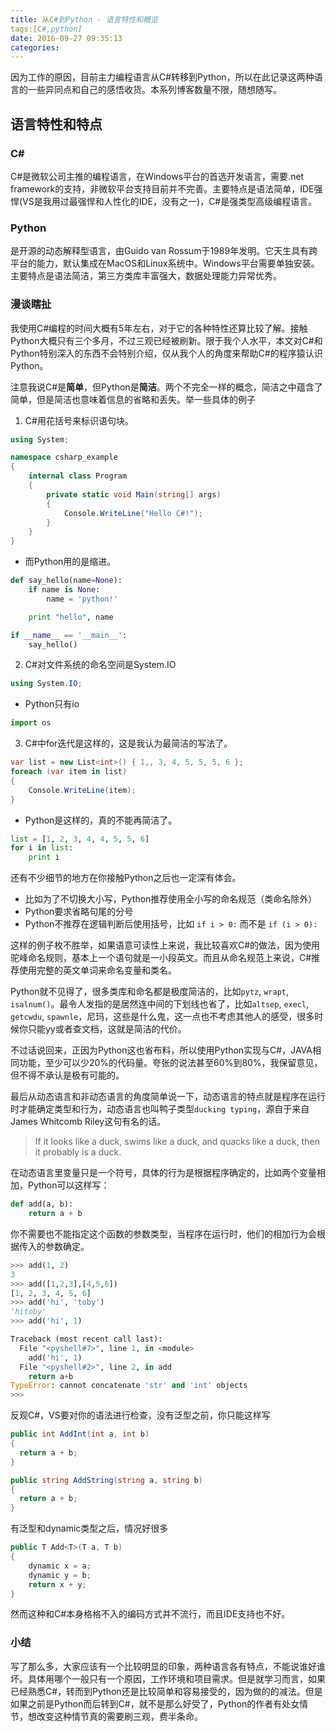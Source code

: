 ```yaml
---
title: 从C#到Python - 语言特性和概览
tags:[C#,python]
date: 2016-09-27 09:35:13
categories:
---
```


因为工作的原因，目前主力编程语言从C#转移到Python，所以在此记录这两种语言的一些异同点和自己的感悟收货。本系列博客数量不限，随想随写。

## 语言特性和特点

###  C#

C#是微软公司主推的编程语言，在Windows平台的首选开发语言，需要.net framework的支持，非微软平台支持目前并不完善。主要特点是语法简单，IDE强悍(VS是我用过最强悍和人性化的IDE，没有之一)，C#是强类型高级编程语言。

### Python

是开源的动态解释型语言，由Guido van Rossum于1989年发明。它天生具有跨平台的能力，默认集成在MacOS和Linux系统中。Windows平台需要单独安装。主要特点是语法简洁，第三方类库丰富强大，数据处理能力异常优秀。

### 漫谈瞎扯

我使用C#编程的时间大概有5年左右，对于它的各种特性还算比较了解。接触Python大概只有三个多月，不过三观已经被刷新。限于我个人水平，本文对C#和Python特别深入的东西不会特别介绍，仅从我个人的角度来帮助C#的程序猿认识Python。

注意我说C#是**简单**，但Python是**简洁**。两个不完全一样的概念，简洁之中蕴含了简单，但是简洁也意味着信息的省略和丢失。举一些具体的例子

1. C#用花括号来标识语句块。
```csharp
using System;

namespace csharp_example
{
    internal class Program
    {
        private static void Main(string[] args)
        {
            Console.WriteLine("Hello C#!");
        }
    }
}
```

  + 而Python用的是缩进。

```python
def say_hello(name=None):
    if name is None:
        name = 'python!'

    print "hello", name

if __name__ == '__main__':
    say_hello()

```

2. C#对文件系统的命名空间是System.IO

```csharp
using System.IO;
```
  + Python只有io

```python
import os
```

3. C#中for迭代是这样的，这是我认为最简洁的写法了。

```csharp
var list = new List<int>() { 1,, 3, 4, 5, 5, 5, 6 };
foreach (var item in list)
{
    Console.WriteLine(item);
}
```

  + Python是这样的，真的不能再简洁了。

```python
list = [1, 2, 3, 4, 4, 5, 5, 6]
for i in list:
    print i
```

还有不少细节的地方在你接触Python之后也一定深有体会。
- 比如为了不切换大小写，Python推荐使用全小写的命名规范（类命名除外）
- Python要求省略句尾的分号
- Python不推荐在逻辑判断后使用括号，比如 `if i > 0:` 而不是 `if (i > 0):`

这样的例子枚不胜举，如果语意可读性上来说，我比较喜欢C#的做法，因为使用驼峰命名规则，基本上一个语句就是一小段英文。而且从命名规范上来说，C#推荐使用完整的英文单词来命名变量和类名。

Python就不见得了，很多类库和命名都是极度简洁的，比如`pytz`, `wrapt`, `isalnum()`。最令人发指的是居然连中间的下划线也省了，比如`altsep`, `execl`, `getcwdu`, `spawnle`，尼玛，这些是什么鬼，这一点也不考虑其他人的感受，很多时候你只能yy或者查文档，这就是简洁的代价。

不过话说回来，正因为Python这也省布料，所以使用Python实现与C#，JAVA相同功能，至少可以少20%的代码量。夸张的说法甚至60%到80%，我保留意见，但不得不承认是极有可能的。

最后从动态语言和非动态语言的角度简单说一下，动态语言的特点就是程序在运行时才能确定类型和行为，动态语言也叫鸭子类型`ducking typing`，源自于来自James Whitcomb Riley这句有名的话。

> If it looks like a duck, swims like a duck, and quacks like a duck, then it probably is a duck.

在动态语言里变量只是一个符号，具体的行为是根据程序确定的，比如两个变量相加，Python可以这样写：

```python
def add(a, b):
    return a + b
```

你不需要也不能指定这个函数的参数类型，当程序在运行时，他们的相加行为会根据传入的参数确定。

```python
>>> add(1, 2)
3
>>> add([1,2,3],[4,5,6])
[1, 2, 3, 4, 5, 6]
>>> add('hi', 'toby')
'hitoby'
>>> add('hi', 1)

Traceback (most recent call last):
  File "<pyshell#7>", line 1, in <module>
    add('hi', 1)
  File "<pyshell#2>", line 2, in add
    return a+b
TypeError: cannot concatenate 'str' and 'int' objects
>>> 
```

反观C#，VS要对你的语法进行检查，没有泛型之前，你只能这样写

```csharp
public int AddInt(int a, int b)
{
  return a + b;
}

public string AddString(string a, string b)
{
  return a + b;
}
```

有泛型和dynamic类型之后，情况好很多

```csharp
public T Add<T>(T a, T b)
{
    dynamic x = a;
    dynamic y = b;            
    return x + y;
}
```
然而这种和C#本身格格不入的编码方式并不流行，而且IDE支持也不好。

### 小结

写了那么多，大家应该有一个比较明显的印象，两种语言各有特点，不能说谁好谁坏。具体用哪个一般只有一个原因，工作环境和项目需求。但是就学习而言，如果已经熟悉C#，转而到Python还是比较简单和容易接受的，因为做的的减法。但是如果之前是Python而后转到C#，就不是那么好受了，Python的作者有处女情节，想改变这种情节真的需要刷三观，费半条命。